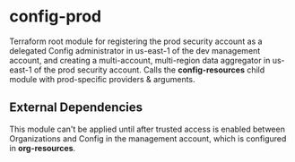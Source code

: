 # config-prod

Terraform root module for registering the prod security account as a delegated Config administrator in us-east-1 of the dev management account, and creating a multi-account, multi-region data aggregator in us-east-1 of the prod security account. Calls the **config-resources** child module with prod-specific providers & arguments.

## External Dependencies

This module can't be applied until after trusted access is enabled between Organizations and Config in the management account, which is configured in **org-resources**.

